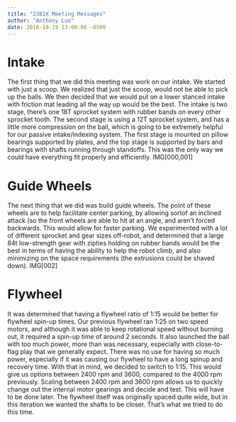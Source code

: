 ```yaml
---
title: "2381X Meeting Messages"
author: "Anthony Luo"
date: 2018-10-19 13:00:00 -0500
---
```

# Intake
The first thing that we did this meeting was work on our intake. We started with just a scoop.
We realized that just the scoop, would not be able to pick up the balls. We then decided that we would put on a lower stanced intake with friction mat leading all the way up would be the best. The intake is two stage, there’s one 18T sprocket system with rubber bands on every other sprocket tooth. The second stage is using a 12T sprocket system, and has a little more compression on the ball, which is going to be extremely helpful for our passive intake/indexing system. The first stage is mounted on pillow bearings supported by plates, and the top stage is supported by bars and bearings with shafts running through standoffs. This was the only way we could have everything fit properly and efficiently.
IMG[000,001] 
# Guide Wheels
The next thing that we did was build guide wheels. The point of these wheels are to help facilitate center parking, by allowing sortof an inclined attack (so the front wheels are able to hit at an angle, and aren’t forced backwards. This would allow for faster parking. We experimented with a lot of different sprocket and gear sizes off-robot, and determined that a large 84t low-strength gear with zipties holding on rubber bands would be the best in terms of having the ability to help the robot climb, and also minimizing on the space requirements (the extrusions could be shaved down). 
IMG[002]
# Flywheel
It was determined that having a flywheel ratio of 1:15 would be better for flywheel spin-up times. Our previous flywheel ran 1:25 on two speed motors, and although it was able to keep rotational speed without burning out, it required a spin-up time of around 2 seconds. It also launched the ball with too much power, more than was necessary, especially with close-to-flag play that we generally expect. There was no use for having so much power, especially if it was causing our flywheel to have a long spinup and recovery time. With that in mind, we decided to switch to 1:15. This would give us options between 2400 rpm and 3600, compared to the 4000 rpm previously. Scaling between 2400 rpm and 3600 rpm allows us to quickly change out the internal motor gearings and decide and test. This will have to be done later. The flywheel itself was originally spaced quite wide, but in this iteration we wanted the shafts to be closer. That’s what we tried to do this time.
